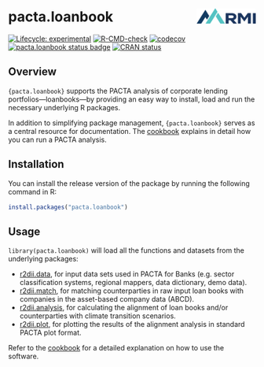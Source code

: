 
<!-- README.md is generated from README.Rmd. Please edit that file -->

# pacta.loanbook <a href='https://rmi-pacta.github.io/pacta.loanbook/'><img src='man/figures/logo.png' align="right" height="31"/></a>

<!-- badges: start -->

[![Lifecycle:
experimental](https://img.shields.io/badge/lifecycle-experimental-orange.svg)](https://lifecycle.r-lib.org/articles/stages.html#experimental)
[![R-CMD-check](https://github.com/RMI-PACTA/pacta.loanbook/actions/workflows/R-CMD-check.yaml/badge.svg)](https://github.com/RMI-PACTA/pacta.loanbook/actions/workflows/R-CMD-check.yaml)
[![codecov](https://codecov.io/gh/RMI-PACTA/pacta.loanbook/graph/badge.svg)](https://app.codecov.io/gh/RMI-PACTA/pacta.loanbook)
[![pacta.loanbook status
badge](https://rmi-pacta.r-universe.dev/badges/pacta.loanbook)](https://rmi-pacta.r-universe.dev/pacta.loanbook)
[![CRAN
status](https://www.r-pkg.org/badges/version/pacta.loanbook)](https://CRAN.R-project.org/package=pacta.loanbook)
<!-- badges: end -->

## Overview

`{pacta.loanbook}` supports the PACTA analysis of corporate lending
portfolios—loanbooks—by providing an easy way to install, load and run
the necessary underlying R packages.

In addition to simplifying package management, `{pacta.loanbook}` serves
as a central resource for documentation. The
[cookbook](https://rmi-pacta.github.io/pacta.loanbook/articles/cookbook_overview.html)
explains in detail how you can run a PACTA analysis.

## Installation

You can install the release version of the package by running the
following command in R:

``` r
install.packages("pacta.loanbook")
```

## Usage

`library(pacta.loanbook)` will load all the functions and datasets from
the underlying packages:

- [r2dii.data](https://rmi-pacta.github.io/r2dii.data/), for input data
  sets used in PACTA for Banks (e.g. sector classification systems,
  regional mappers, data dictionary, demo data).
- [r2dii.match](https://rmi-pacta.github.io/r2dii.match/), for matching
  counterparties in raw input loan books with companies in the
  asset-based company data (ABCD).
- [r2dii.analysis](https://rmi-pacta.github.io/r2dii.analysis/), for
  calculating the alignment of loan books and/or counterparties with
  climate transition scenarios.
- [r2dii.plot](https://rmi-pacta.github.io/r2dii.plot/), for plotting
  the results of the alignment analysis in standard PACTA plot format.

Refer to the
[cookbook](https://rmi-pacta.github.io/pacta.loanbook/articles/cookbook_overview.html)
for a detailed explanation on how to use the software.

